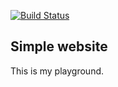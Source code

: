 [![Build Status](https://travis-ci.org/annelledejager/simple-website.svg?branch=master)](https://travis-ci.org/annelledejager/simple-website)

## Simple website

This is my playground.
